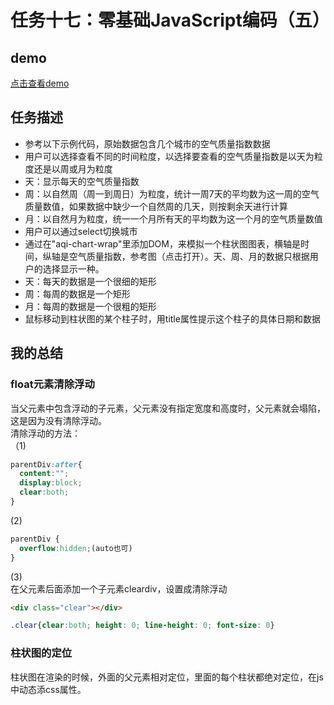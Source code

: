# 任务十七：零基础JavaScript编码（五）
## demo
[点击查看demo](https://happymia.github.io/ife/task17/index.html)
## 任务描述

* 参考以下示例代码，原始数据包含几个城市的空气质量指数数据
* 用户可以选择查看不同的时间粒度，以选择要查看的空气质量指数是以天为粒度还是以周或月为粒度
* 天：显示每天的空气质量指数
* 周：以自然周（周一到周日）为粒度，统计一周7天的平均数为这一周的空气质量数值，如果数据中缺少一个自然周的几天，则按剩余天进行计算
* 月：以自然月为粒度，统一一个月所有天的平均数为这一个月的空气质量数值
* 用户可以通过select切换城市
* 通过在"aqi-chart-wrap"里添加DOM，来模拟一个柱状图图表，横轴是时间，纵轴是空气质量指数，参考图（点击打开）。天、周、月的数据只根据用户的选择显示一种。
* 天：每天的数据是一个很细的矩形
* 周：每周的数据是一个矩形
* 月：每周的数据是一个很粗的矩形
* 鼠标移动到柱状图的某个柱子时，用title属性提示这个柱子的具体日期和数据

## 我的总结
### float元素清除浮动
当父元素中包含浮动的子元素，父元素没有指定宽度和高度时，父元素就会塌陷，这是因为没有清除浮动。<br>
清除浮动的方法：<br>
  （1)
  ```css
  parentDiv:after{
    content:"";
    display:block;
    clear:both;
  }
  ```
  (2)
  ```css
  parentDiv {
    overflow:hidden;(auto也可)
  }
  ```
  (3) <br>
  在父元素后面添加一个子元素cleardiv，设置成清除浮动
  ```html
  <div class="clear"></div>
  ```
```CSS
.clear{clear:both; height: 0; line-height: 0; font-size: 0}
```
### 柱状图的定位
柱状图在渲染的时候，外面的父元素相对定位，里面的每个柱状都绝对定位，在js中动态添css属性。
  
